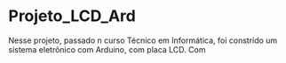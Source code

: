 # Projeto_LCD_Ard
Nesse projeto, passado n curso Técnico em Informática, foi constrído um sistema eletrônico com Arduino, com placa LCD. Com

